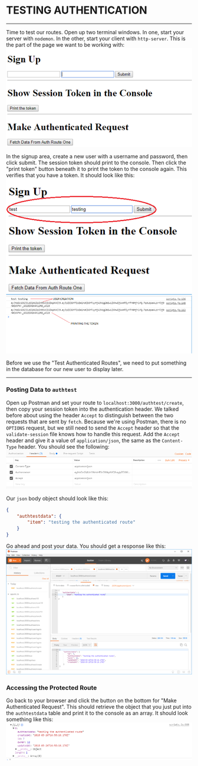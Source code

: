 # TESTING AUTHENTICATION
---

Time to test our routes. Open up two terminal windows. In one, start your server with `nodemon`. In the other, start your client with `http-server`. This is the part of the page we want to be working with:
![this](assets/04-testing.png) <br>

In the signup area, create a new user with a username and password, then click submit. The session token should print to the console. Then click the "print token" button beneath it to print the token to the console again. This verifies that you have a token. It should look like this:
![this](assets/04-testUser.png) <br>
![console](assets/04-testUserConsole.png) <br>

Before we use the "Test Authenticated Routes", we need to put something in the database for our new user to display later.
<hr>

### Posting Data to `authtest`
Open up Postman and set your route to `localhost:3000/authtest/create`, then copy your session token into the authentication header. We talked before about using the header `Accept` to distinguish between the two requests that are sent by `fetch`. Because we're using Postman, there is no `OPTIONS` request, but we still need to send the `Accept` header so that the `validate-session` file knows how to handle this request. Add the `Accept` header and give it a value of `application/json`, the same as the `Content-Type` header. You should see the following:
![headers](assets/postmanHeaders.png) <br>

Our `json` body object should look like this:
```json
{
    "authtestdata": {
        "item": "testing the authenticated route"
    }
}
```
Go ahead and post your data. You should get a response like this:
![create data](assets/postmanPost.png) <br>

### Accessing the Protected Route
Go back to your browser and click the button on the bottom for "Make Authenticated Request". This should retrieve the object that you just put into the `authtestdata` table and print it to the console as an array. It should look something like this:
![console](assets/authtestdataConsole.png) <br>
